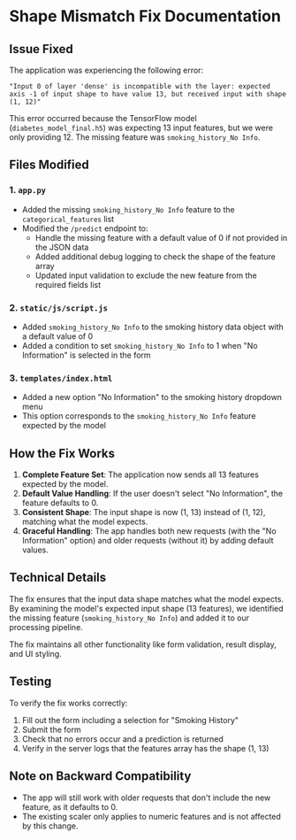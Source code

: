 # Shape Mismatch Fix Documentation

## Issue Fixed
The application was experiencing the following error:
```
"Input 0 of layer 'dense' is incompatible with the layer: expected axis -1 of input shape to have value 13, but received input with shape (1, 12)"
```

This error occurred because the TensorFlow model (`diabetes_model_final.h5`) was expecting 13 input features, but we were only providing 12. The missing feature was `smoking_history_No Info`.

## Files Modified

### 1. `app.py`
- Added the missing `smoking_history_No Info` feature to the `categorical_features` list
- Modified the `/predict` endpoint to:
  - Handle the missing feature with a default value of 0 if not provided in the JSON data
  - Added additional debug logging to check the shape of the feature array
  - Updated input validation to exclude the new feature from the required fields list

### 2. `static/js/script.js`
- Added `smoking_history_No Info` to the smoking history data object with a default value of 0
- Added a condition to set `smoking_history_No Info` to 1 when "No Information" is selected in the form

### 3. `templates/index.html`
- Added a new option "No Information" to the smoking history dropdown menu
- This option corresponds to the `smoking_history_No Info` feature expected by the model

## How the Fix Works

1. **Complete Feature Set**: The application now sends all 13 features expected by the model.
2. **Default Value Handling**: If the user doesn't select "No Information", the feature defaults to 0.
3. **Consistent Shape**: The input shape is now (1, 13) instead of (1, 12), matching what the model expects.
4. **Graceful Handling**: The app handles both new requests (with the "No Information" option) and older requests (without it) by adding default values.

## Technical Details

The fix ensures that the input data shape matches what the model expects. By examining the model's expected input shape (13 features), we identified the missing feature (`smoking_history_No Info`) and added it to our processing pipeline.

The fix maintains all other functionality like form validation, result display, and UI styling.

## Testing

To verify the fix works correctly:
1. Fill out the form including a selection for "Smoking History"
2. Submit the form
3. Check that no errors occur and a prediction is returned
4. Verify in the server logs that the features array has the shape (1, 13)

## Note on Backward Compatibility

- The app will still work with older requests that don't include the new feature, as it defaults to 0.
- The existing scaler only applies to numeric features and is not affected by this change. 
